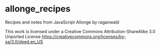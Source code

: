 # allonge_recipes
Recipes and notes from JavaScript Allonge by raganwald

This work is licensed under a Creative Commons Attribution-ShareAlike 3.0 Unported License
https://creativecommons.org/licenses/by-sa/3.0/deed.en_US
